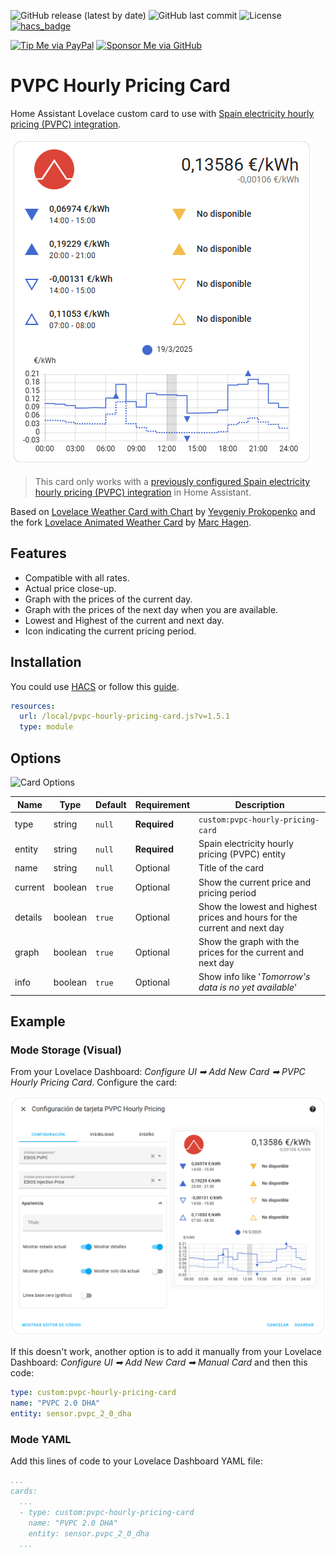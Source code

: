 ![GitHub release (latest by date)](https://img.shields.io/github/v/release/danimart1991/pvpc-hourly-pricing-card)
![GitHub last commit](https://img.shields.io/github/last-commit/danimart1991/pvpc-hourly-pricing-card)
![License](https://img.shields.io/github/license/danimart1991/pvpc-hourly-pricing-card.svg)
[![hacs_badge](https://img.shields.io/badge/HACS-Default-orange.svg)](https://github.com/custom-components/hacs)

[![Tip Me via PayPal](https://img.shields.io/badge/PayPal-tip%20me-blue.svg?logo=paypal&style=flat)](https://www.paypal.me/danimart1991)
[![Sponsor Me via GitHub](https://img.shields.io/badge/GitHub-sponsor%20me-blue.svg?logo=github&style=flat)](https://github.com/sponsors/danimart1991)

# PVPC Hourly Pricing Card

Home Assistant Lovelace custom card to use with [Spain electricity hourly pricing (PVPC) integration](https://www.home-assistant.io/integrations/pvpc_hourly_pricing/).

![Card Example](https://raw.githubusercontent.com/danimart1991/pvpc-hourly-pricing-card/master/docs/images/card-example.png)

> This card only works with a [previously configured Spain electricity hourly pricing (PVPC) integration](https://www.danielmartingonzalez.com/en/pvpc-tariff-prices-in-home-assistant/) in Home Assistant.

Based on [Lovelace Weather Card with Chart](https://github.com/sgttrs/lovelace-weather-card-chart) by [Yevgeniy Prokopenko](https://github.com/sgttrs) and the fork [Lovelace Animated Weather Card](https://github.com/MarcHagen/weather-card) by [Marc Hagen](https://github.com/MarcHagen).

## Features

- Compatible with all rates.
- Actual price close-up.
- Graph with the prices of the current day.
- Graph with the prices of the next day when you are available.
- Lowest and Highest of the current and next day.
- Icon indicating the current pricing period.

## Installation

You could use [HACS](https://hacs.xyz/) or follow this [guide](https://www.danielmartingonzalez.com/en/installing-lovelace-plugins).

```yaml
resources:
  url: /local/pvpc-hourly-pricing-card.js?v=1.5.1
  type: module
```

## Options

![Card Options](https://raw.githubusercontent.com/danimart1991/pvpc-hourly-pricing-card/master/docs/images/card-options.png)

| Name | Type | Default | Requirement | Description |
| --- | --- | --- | --- | --- |
| type | string | `null` | **Required** | `custom:pvpc-hourly-pricing-card` |
| entity | string | `null` | **Required** | Spain electricity hourly pricing (PVPC) entity |
| name | string | `null` | Optional | Title of the card |
| current | boolean | `true` | Optional | Show the current price and pricing period |
| details | boolean | `true` | Optional | Show the lowest and highest prices and hours for the current and next day |
| graph | boolean | `true` | Optional | Show the graph with the prices for the current and next day |
| info | boolean | `true` | Optional | Show info like '*Tomorrow's data is no yet available*' |

## Example

### Mode Storage (Visual)

From your Lovelace Dashboard: *Configure UI ➡ Add New Card ➡ PVPC Hourly Pricing Card*. Configure the card:

![Card Editor](https://raw.githubusercontent.com/danimart1991/pvpc-hourly-pricing-card/master/docs/images/card-editor.png)

If this doesn't work, another option is to add it manually from your Lovelace Dashboard: *Configure UI ➡ Add New Card ➡ Manual Card* and then this code:

```yaml
type: custom:pvpc-hourly-pricing-card
name: "PVPC 2.0 DHA"
entity: sensor.pvpc_2_0_dha
```

### Mode YAML

Add this lines of code to your Lovelace Dashboard YAML file:

```yaml
...
cards:
  ...
  - type: custom:pvpc-hourly-pricing-card
    name: "PVPC 2.0 DHA"
    entity: sensor.pvpc_2_0_dha
  ...
```
